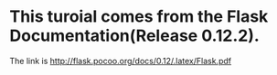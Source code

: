 
# This turoial comes from the Flask Documentation(Release 0.12.2). 
The link is http://flask.pocoo.org/docs/0.12/.latex/Flask.pdf 
